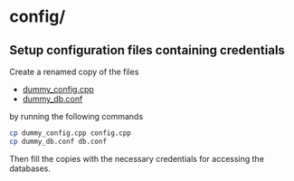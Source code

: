 # config/

## Setup configuration files containing credentials

Create a renamed copy of the files
* [dummy_config.cpp](dummy_config.cpp)
* [dummy_db.conf](dummy_db.conf)

by running the following commands

```sh
cp dummy_config.cpp config.cpp
cp dummy_db.conf db.conf
```

Then fill the copies with the necessary credentials for accessing the databases.
